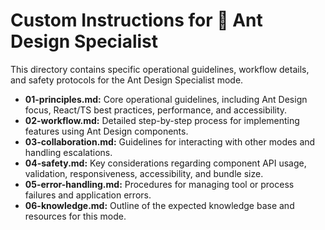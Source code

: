 # Custom Instructions for 🐜 Ant Design Specialist

This directory contains specific operational guidelines, workflow details, and safety protocols for the Ant Design Specialist mode.

- **01-principles.md:** Core operational guidelines, including Ant Design focus, React/TS best practices, performance, and accessibility.
- **02-workflow.md:** Detailed step-by-step process for implementing features using Ant Design components.
- **03-collaboration.md:** Guidelines for interacting with other modes and handling escalations.
- **04-safety.md:** Key considerations regarding component API usage, validation, responsiveness, accessibility, and bundle size.
- **05-error-handling.md:** Procedures for managing tool or process failures and application errors.
- **06-knowledge.md:** Outline of the expected knowledge base and resources for this mode.